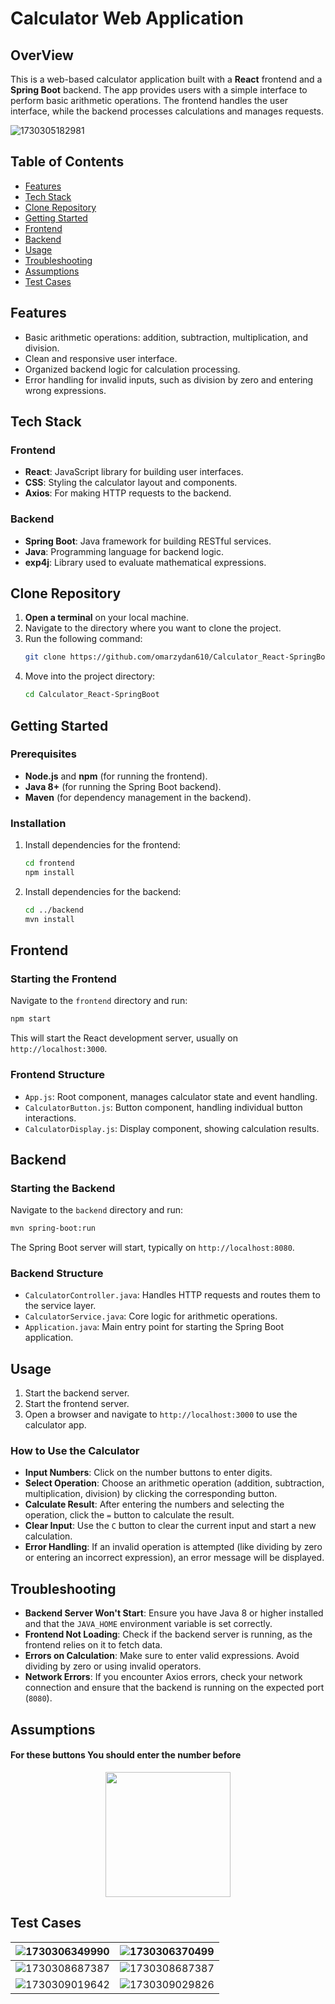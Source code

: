 # Calculator Web Application

## OverView

This is a web-based calculator application built with a **React** frontend and a **Spring Boot** backend. The app provides users with a simple interface to perform basic arithmetic operations. The frontend handles the user interface, while the backend processes calculations and manages requests.

![1730305182981](images/README/1730305182981.png)

## Table of Contents

- [Features](#features)
- [Tech Stack](#tech-stack)
- [Clone Repository](#clone-repository)
- [Getting Started](#getting-started)
- [Frontend](#frontend)
- [Backend](#backend)
- [Usage](#usage)
- [Troubleshooting](#troubleshooting)
- [Assumptions](#assumptions)
- [Test Cases](#test-cases)

## Features

- Basic arithmetic operations: addition, subtraction, multiplication, and division.
- Clean and responsive user interface.
- Organized backend logic for calculation processing.
- Error handling for invalid inputs, such as division by zero and entering wrong expressions.

## Tech Stack

### Frontend

- **React**: JavaScript library for building user interfaces.
- **CSS**: Styling the calculator layout and components.
- **Axios**: For making HTTP requests to the backend.

### Backend

- **Spring Boot**: Java framework for building RESTful services.
- **Java**: Programming language for backend logic.
- **exp4j**: Library used to evaluate mathematical expressions.

## Clone Repository

1. **Open a terminal** on your local machine.
2. Navigate to the directory where you want to clone the project.
3. Run the following command:
   ```bash
   git clone https://github.com/omarzydan610/Calculator_React-SpringBoot.git
   ```
4. Move into the project directory:
   ```bash
   cd Calculator_React-SpringBoot
   ```

## Getting Started

### Prerequisites

- **Node.js** and **npm** (for running the frontend).
- **Java 8+** (for running the Spring Boot backend).
- **Maven** (for dependency management in the backend).

### Installation

1. Install dependencies for the frontend:

   ```bash
   cd frontend
   npm install
   ```

2. Install dependencies for the backend:

   ```bash
   cd ../backend
   mvn install
   ```

## Frontend

### Starting the Frontend

Navigate to the `frontend` directory and run:

```bash
npm start
```

This will start the React development server, usually on `http://localhost:3000`.

### Frontend Structure

- `App.js`: Root component, manages calculator state and event handling.
- `CalculatorButton.js`: Button component, handling individual button interactions.
- `CalculatorDisplay.js`: Display component, showing calculation results.

## Backend

### Starting the Backend

Navigate to the `backend` directory and run:

```bash
mvn spring-boot:run
```

The Spring Boot server will start, typically on `http://localhost:8080`.

### Backend Structure

- `CalculatorController.java`: Handles HTTP requests and routes them to the service layer.
- `CalculatorService.java`: Core logic for arithmetic operations.
- `Application.java`: Main entry point for starting the Spring Boot application.

## Usage

1. Start the backend server.
2. Start the frontend server.
3. Open a browser and navigate to `http://localhost:3000` to use the calculator app.

### How to Use the Calculator

- **Input Numbers**: Click on the number buttons to enter digits.
- **Select Operation**: Choose an arithmetic operation (addition, subtraction, multiplication, division) by clicking the corresponding button.
- **Calculate Result**: After entering the numbers and selecting the operation, click the `=` button to calculate the result.
- **Clear Input**: Use the `C` button to clear the current input and start a new calculation.
- **Error Handling**: If an invalid operation is attempted (like dividing by zero or entering an incorrect expression), an error message will be displayed.

## Troubleshooting

- **Backend Server Won't Start**: Ensure you have Java 8 or higher installed and that the `JAVA_HOME` environment variable is set correctly.
- **Frontend Not Loading**: Check if the backend server is running, as the frontend relies on it to fetch data.
- **Errors on Calculation**: Make sure to enter valid expressions. Avoid dividing by zero or using invalid operators.
- **Network Errors**: If you encounter Axios errors, check your network connection and ensure that the backend is running on the expected port (`8080`).

## Assumptions

#### For these buttons You should enter the number before

<div style="text-align: center;"><img src="images/README/1730305712686.png"style="width: 200px; height: auto;"/></div>

## Test Cases

| ![1730306349990](images/README/1730306349990.png) | ![1730306370499](images/README/1730306370499.png) |
| ------------------------------------------------- | ------------------------------------------------- |
| ![1730308687387](images/README/1730308687387.png) | ![1730308687387](images/README/1730306554033.png) |
| ![1730309019642](images/README/1730309019642.png) | ![1730309029826](images/README/1730309029826.png) |
